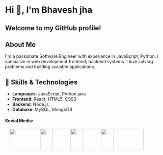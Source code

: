 # Hi 👋, I'm Bhavesh jha 

## Welcome to my GitHub profile!

## About Me
I'm a passionate Software Engineer with experience in  JavaScript, Python. I specialize in  web development,frontend, backend systems. I love solving problems and building scalable applications.

## 🚀 Skills & Technologies
- **Languages**: JavaScript, Python,java
- **Frontend**: React, HTML5, CSS3
- **Backend**: Node.js,
- **Database**: MySQL, MongoDB

#### Social Media:





<a href="https://x.com/jhabhavesh20?s=09" style="display: inline-block; margin-left: 15px;">
  <img src="https://github.com/user-attachments/assets/6b8e51df-59ee-49c0-a1e4-fdef3ca35afc" width="140" height="70">
</a>
<a href="bhaveshkumarjha4@gmail.com" style="display: inline-block; margin-left: -45px; left-margin:45px;">
  <img src="https://github.com/user-attachments/assets/3ca1002b-a02f-4182-a2b8-011f7de30b70" width="140" height="70">
</a>
<a href="bhaveshkumarjha4@gmail.com" style="display: inline-block; margin-left: -45px; left-margin:45px;">
  <img src="https://github.com/user-attachments/assets/9018ae5f-7091-4a3b-95a0-46ab4f764e2d" width="140" height="70">
</a>
<a href="https://kumarjeebhavesh.wixsite.com/mysite" style="display: inline-block; margin-left: -45px; left-margin:45px;">
  <img src="https://github.com/user-attachments/assets/8d163b52-4389-415e-bb34-50750964ace9" width="140" height="70">
</a>

